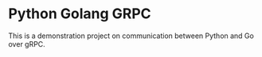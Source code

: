 # Python Golang GRPC

This is a demonstration project on communication between Python and Go over gRPC.
